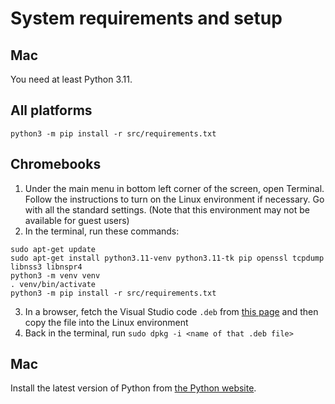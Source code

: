 # System requirements and setup

## Mac

You need at least Python 3.11.

## All platforms

`python3 -m pip install -r src/requirements.txt`

## Chromebooks

1. Under the main menu in bottom left corner of the screen, open Terminal. Follow the instructions to turn on the Linux environment if necessary. Go with all the standard settings. (Note that this environment may not be available for guest users)
2. In the terminal, run these commands:
```
sudo apt-get update
sudo apt-get install python3.11-venv python3.11-tk pip openssl tcpdump libnss3 libnspr4
python3 -m venv venv
. venv/bin/activate
python3 -m pip install -r src/requirements.txt
```
3. In a browser, fetch the Visual Studio code `.deb` from [this page](https://code.visualstudio.com/download) and then copy
   the file into the Linux environment
4. Back in the terminal, run `sudo dpkg -i <name of that .deb file>`

## Mac

Install the latest version of Python from [the Python website](https://www.python.org/).
